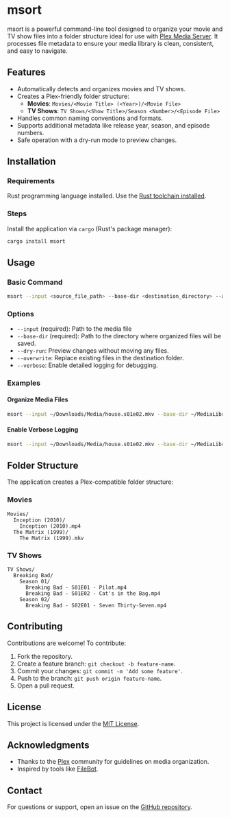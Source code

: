 # msort

msort is a powerful command-line tool designed to organize your movie and TV show files into a folder structure ideal for use with [Plex Media Server](https://www.plex.tv). It processes file metadata to ensure your media library is clean, consistent, and easy to navigate.

## Features
- Automatically detects and organizes movies and TV shows.
- Creates a Plex-friendly folder structure:
  - **Movies**: `Movies/<Movie Title> (<Year>)/<Movie File>`
  - **TV Shows**: `TV Shows/<Show Title>/Season <Number>/<Episode File>`
- Handles common naming conventions and formats.
- Supports additional metadata like release year, season, and episode numbers.
- Safe operation with a dry-run mode to preview changes.

## Installation

### Requirements
Rust programming language installed. Use the [Rust toolchain installed](https://rustup.rs).

### Steps
Install the application via `cargo` (Rust's package manager):
```bash
cargo install msort
```

## Usage

### Basic Command
```bash
msort --input <source_file_path> --base-dir <destination_directory> --api-key
```

### Options
- `--input` (required): Path to the media file
- `--base-dir` (required): Path to the directory where organized files will be saved.
- `--dry-run`: Preview changes without moving any files.
- `--overwrite`: Replace existing files in the destination folder.
- `--verbose`: Enable detailed logging for debugging.

### Examples

#### Organize Media Files
```bash
msort --input ~/Downloads/Media/house.s01e02.mkv --base-dir ~/MediaLibrary
```

#### Enable Verbose Logging
```bash
msort --input ~/Downloads/Media/house.s01e02.mkv --base-dir ~/MediaLibrary -vv
```

## Folder Structure
The application creates a Plex-compatible folder structure:

### Movies
```
Movies/
  Inception (2010)/
    Inception (2010).mp4
  The Matrix (1999)/
    The Matrix (1999).mkv
```

### TV Shows
```
TV Shows/
  Breaking Bad/
    Season 01/
      Breaking Bad - S01E01 - Pilot.mp4
      Breaking Bad - S01E02 - Cat's in the Bag.mp4
    Season 02/
      Breaking Bad - S02E01 - Seven Thirty-Seven.mp4
```

## Contributing
Contributions are welcome! To contribute:
1. Fork the repository.
2. Create a feature branch: `git checkout -b feature-name`.
3. Commit your changes: `git commit -m 'Add some feature'`.
4. Push to the branch: `git push origin feature-name`.
5. Open a pull request.

## License
This project is licensed under the [MIT License](LICENSE).

## Acknowledgments
- Thanks to the [Plex](https://www.plex.tv) community for guidelines on media organization.
- Inspired by tools like [FileBot](https://www.filebot.net).

## Contact
For questions or support, open an issue on the [GitHub repository](https://github.com/tomaspavlic/msort).
